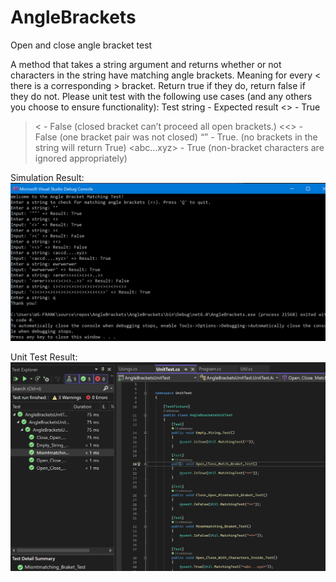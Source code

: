 # AngleBrackets
Open and close angle bracket test

A method that takes a string argument and returns whether or not characters in the
string have matching angle brackets. Meaning for every < there is a corresponding >
bracket. Return true if they do, return false if they do not.
Please unit test with the following use cases (and any others you choose to ensure
functionality):
Test string - Expected result
<> - True
>< - False (closed bracket can’t proceed all open brackets.)
<<> - False (one bracket pair was not closed)
“” - True. (no brackets in the string will return True)
<abc...xyz> - True (non-bracket characters are ignored appropriately)

Simulation Result:
![Simulation](https://github.com/franciscohumarang/AngleBrackets/blob/master/Simulation.PNG)


Unit Test Result:
![UnitTest](https://github.com/franciscohumarang/AngleBrackets/blob/master/UnitTest.PNG)
